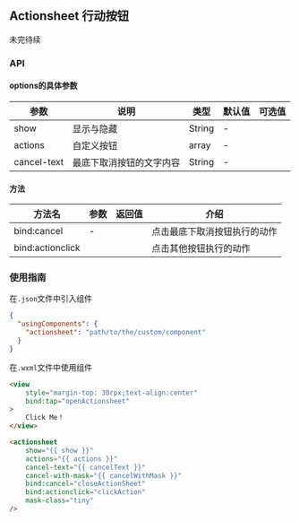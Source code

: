 ## Actionsheet 行动按钮

未完待续

### API

#### options的具体参数
| 参数          | 说明           | 类型     | 默认值  | 可选值  |
| ----------- | ------------ | ------ | ---- | ---- |
| show        | 显示与隐藏        | String | -    |      |
| actions     | 自定义按钮        | array  | -    |      |
| cancel-text | 最底下取消按钮的文字内容 | String | -    |      |

#### 方法

| 方法名              | 参数   | 返回值  | 介绍             |
| ---------------- | ---- | ---- | -------------- |
| bind:cancel      | -    |      | 点击最底下取消按钮执行的动作 |
| bind:actionclick |      |      | 点击其他按钮执行的动作    |

### 使用指南
在`.json`文件中引入组件
```json
{
  "usingComponents": {
    "actionsheet": "path/to/the/custom/component"
  }
}
```
在`.wxml`文件中使用组件

```html
<view 
	style="margin-top: 30rpx;text-align:center" 
	bind:tap="openActionsheet"
>
	Click Me！
</view>

<actionsheet
	show="{{ show }}"
	actions="{{ actions }}"
	cancel-text="{{ cancelText }}"
	cancel-with-mask="{{ cancelWithMask }}"
	bind:cancel="closeActionSheet"
	bind:actionclick="clickAction"
	mask-class="tiny"
/>
```

